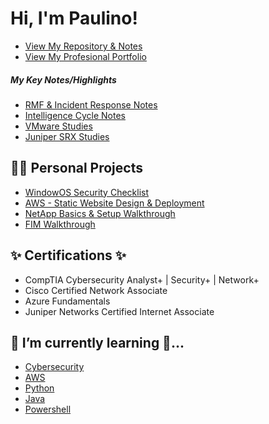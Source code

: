 <h1>Hi, I'm Paulino! </h1>
  
  - [View My Repository & Notes](https://github.com/paulinoprojects?tab=repositories)
  - [View My Profesional Portfolio](https://paulinoprojects.com/index.html)
  
  <h5> My Key Notes/Highlights </h5>
  
  - [RMF & Incident Response Notes](https://github.com/paulinoprojects/RiskManagement)
  - [Intelligence Cycle Notes](https://github.com/paulinoprojects/IntelligenceLifeCycle/blob/main/Intelligence_README.md)
  - [VMware Studies](https://github.com/paulinoprojects/VMware)
  - [Juniper SRX Studies](https://github.com/paulinoprojects/JuniperSRX)
  
  
<h2>👨‍💻 Personal Projects</h2>

  - [WindowOS Security Checklist](https://github.com/paulinoprojects/WindowsOS-Security-Checklist/blob/main/README.md)
  - [AWS - Static Website Design & Deployment](https://github.com/paulinoprojects/AWS_Practical_Exercise1)
  - [NetApp Basics & Setup Walkthrough](https://github.com/paulinoprojects/NetApp)
  - [FIM Walkthrough](https://github.com/paulinoprojects/FileIntegrityMonitor)
  

<h2>✨ Certifications ✨</h2>

 - CompTIA Cybersecurity Analyst+ | Security+ | Network+
 - Cisco Certified Network Associate
 - Azure Fundamentals
 - Juniper Networks Certified Internet Associate

<h2> 🌱 I’m currently learning 🔭...</h2>
  
 - [Cybersecurity](https://github.com/paulinoprojects/RiskManagement/blob/main/RiskManagementFrameworkConcepts.md)
 - [AWS](https://github.com/paulinoprojects/AWS)
 - [Python](https://github.com/paulinoprojects/PythonNotes)
 - [Java](https://github.com/paulinoprojects/JavaBasics)
 - [Powershell]([https://github.com/paulinoprojects/Ansible](https://github.com/paulinoprojects/PowerShellCommands))
